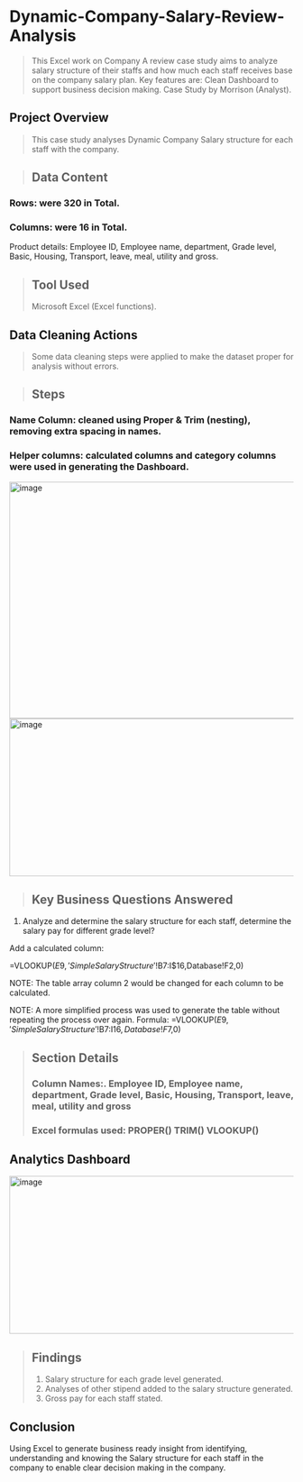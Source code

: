 # Dynamic-Company-Salary-Review-Analysis
> This Excel work on Company A review case study aims to analyze salary structure of their staffs and how much each staff receives base on the company salary plan. Key features are: Clean Dashboard to support business decision making.
Case Study by Morrison (Analyst).

## Project Overview
> This case study analyses Dynamic Company Salary structure for each staff with the company. 

> ## Data Content
### Rows: were 320 in Total.
 ### Columns: were 16 in Total.
Product details: Employee ID, Employee name, department, Grade level, Basic, Housing, Transport, leave, meal, utility and gross.

> ## Tool Used
> Microsoft Excel (Excel functions).
## Data Cleaning Actions
> Some data cleaning steps were applied to make the dataset proper for analysis without errors.

> ## Steps
### Name Column: cleaned using Proper & Trim (nesting), removing extra spacing in names.
### Helper columns: calculated columns and category columns were used in generating the Dashboard.
<img width="800" height="420" alt="image" src="https://github.com/user-attachments/assets/3c8c4f05-a7f8-4766-8c83-d73d3422e01d" />
<img width="546" height="280" alt="image" src="https://github.com/user-attachments/assets/036429e3-40b8-4024-9a46-46e833cf073f" />

 
 
> ## Key Business Questions Answered

1.	Analyze and determine the salary structure for each staff, determine the salary pay for different grade level?
   
Add a calculated column:

 =VLOOKUP($E9,'Simple Salary Structure'!$B$7:$I$16,Database!F2,0)

NOTE: The table array column 2 would be changed for each column to be calculated. 

NOTE: A more simplified process was used to generate the table without repeating the process over again. Formula: =VLOOKUP($E9,'Simple Salary Structure'!$B$7:$I$16,Database!F$7,0)

> ## Section Details
> ### Column Names:. Employee ID, Employee name, department, Grade level, Basic, Housing, Transport, leave, meal, utility and gross
> ### Excel formulas used: PROPER() TRIM() VLOOKUP() 

## Analytics Dashboard
 <img width="546" height="280" alt="image" src="https://github.com/user-attachments/assets/c149652d-3980-4cb2-913f-767f56175f6a" />


> ## Findings
> 1.	Salary structure for each grade level generated.
> 2.	Analyses of other stipend added to the salary structure generated.
> 3.	Gross pay for each staff stated.

## Conclusion
Using Excel to generate business ready insight from identifying, understanding and knowing the Salary structure for each staff in the company to enable clear decision making in the company.

